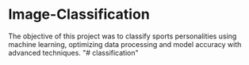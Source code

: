# Image-Classification
The objective of this project was to classify sports personalities using machine learning, optimizing data processing and model accuracy with advanced techniques.
"# classification" 
